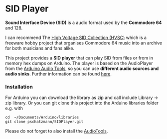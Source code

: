 # SID Player

__Sound Interface Device (SID)__ is a audio format used by the __Commodore 64__ and 128. 

I can recommend The [High Voltage SID Collection (HVSC)](https://www.hvsc.c64.org/) which is a freeware hobby project that organises Commodore 64 music into an archive for both musicians and fans alike.

This project provides a __SID player__ that can play SID from files or from in memory hex dumps on Arduino. The player is based on the AudioPlayer from the [Arduino Audio Tools](https://github.com/pschatzmann/arduino-audio-tools), so you can use __different audio sources and audio sinks__. Further information can be found [here](https://github.com/pschatzmann/arduino-audio-tools/wiki/The-Audio-Player-Class).


### Installation

For Arduino you can download the library as zip and call include Library -> zip library. Or you can git clone this project into the Arduino libraries folder e.g. with

```
cd  ~/Documents/Arduino/libraries
git clone pschatzmann/SIDPlayer.git
```

Please do not forget to also install the [AudioTools](https://github.com/pschatzmann/arduino-audio-tools).